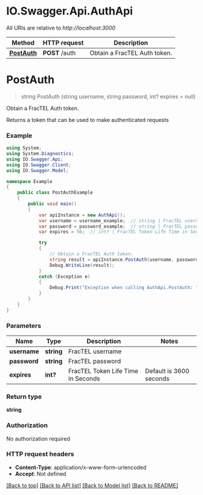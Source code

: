 # IO.Swagger.Api.AuthApi

All URIs are relative to *http://localhost:3000*

Method | HTTP request | Description
------------- | ------------- | -------------
[**PostAuth**](AuthApi.md#postauth) | **POST** /auth | Obtain a FracTEL Auth token.


<a name="postauth"></a>
# **PostAuth**
> string PostAuth (string username, string password, int? expires = null)

Obtain a FracTEL Auth token.

Returns a token that can be used to make authenticated requests

### Example
```csharp
using System;
using System.Diagnostics;
using IO.Swagger.Api;
using IO.Swagger.Client;
using IO.Swagger.Model;

namespace Example
{
    public class PostAuthExample
    {
        public void main()
        {
            var apiInstance = new AuthApi();
            var username = username_example;  // string | FracTEL username
            var password = password_example;  // string | FracTEL password
            var expires = 56;  // int? | FracTEL Token Life Time in Seconds | Default is 3600 seconds | Maximum is 24 hours (optional) 

            try
            {
                // Obtain a FracTEL Auth token.
                string result = apiInstance.PostAuth(username, password, expires);
                Debug.WriteLine(result);
            }
            catch (Exception e)
            {
                Debug.Print("Exception when calling AuthApi.PostAuth: " + e.Message );
            }
        }
    }
}
```

### Parameters

Name | Type | Description  | Notes
------------- | ------------- | ------------- | -------------
 **username** | **string**| FracTEL username | 
 **password** | **string**| FracTEL password | 
 **expires** | **int?**| FracTEL Token Life Time in Seconds | Default is 3600 seconds | Maximum is 24 hours | [optional] 

### Return type

**string**

### Authorization

No authorization required

### HTTP request headers

 - **Content-Type**: application/x-www-form-urlencoded
 - **Accept**: Not defined

[[Back to top]](#) [[Back to API list]](../README.md#documentation-for-api-endpoints) [[Back to Model list]](../README.md#documentation-for-models) [[Back to README]](../README.md)

